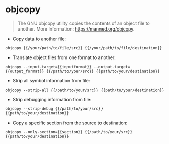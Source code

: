 # objcopy

> The GNU objcopy utility copies the contents of an object file to another.
> More Information: <https://manned.org/objcopy>.

- Copy data to another file:

`objcopy {{/your/path/to/file/src}} {{/your/path/to/file/destination}}`

- Translate object files from one format to another:

`objcopy --input-target={{inputformat}} --output-target={{output_format}} {{/path/to/your/src}} {{path/to/your/destination}}`

- Strip all symbol information from file:

`objcopy --strip-all {{/path/to/your/src}} {{path/to/your/destination}}`

- Strip debugging information from file:

`objcopy --strip-debug {{/path/to/your/src}} {{path/to/your/destination}}`

- Copy a specific section from the source to destination:

`objcopy --only-section={{section}} {{/path/to/your/src}} {{path/to/your/destination}}`

